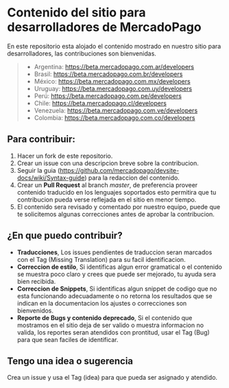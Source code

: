 # Contenido del sitio para desarrolladores de MercadoPago

En este repositorio esta alojado el contenido mostrado en nuestro sitio para desarrolladores, las contribuciones son bienvenidas.

> - Argentina: https://beta.mercadopago.com.ar/developers
> - Brasil: https://beta.mercadopago.com.br/developers
> - México: https://beta.mercadopago.com.mx/developers
> - Uruguay: https://beta.mercadopago.com.uy/developers
> - Perú: https://beta.mercadopago.com.pe/developers
> - Chile: https://beta.mercadopago.cl/developers
> - Venezuela: https://beta.mercadopago.com.ve/developers
> - Colombia: https://beta.mercadopago.com.co/developers

## Para contribuir: ##

1. Hacer un fork de este repositorio.
2. Crear un issue con una descripcion breve sobre la contribucion.
3. Seguir la guia (https://github.com/mercadopago/devsite-docs/wiki/Syntax-guide) para la redaccion del contenido.
4. Crear un **Pull Request** al branch *master*, de preferencia proveer contenido traducido en los lenguajes soportados esto permitira que tu contribucion pueda verse reflejada en el sitio en menor tiempo.
5. El contenido sera revisado y comentado por nuestro equipo, puede que te solicitemos algunas correcciones antes de aprobar la contribucion.



## ¿En que puedo contribuir? ##
- **Traducciones**, Los issues pendientes de traduccion seran marcados con el Tag (Missing Translation) para su facil identificacion.
- **Correccion de estilo**, Si identificas algun error gramatical o el contenido se muestra poco claro y crees que puede ser mejorado, tu ayuda sera bien recibida.
- **Correccion de Snippets**, Si identificas algun snippet de codigo que no esta funcionando adecuadamente o no retorna los resultados que se indican en la documentacion los ajustes o correcciones son bienvenidos.
- **Reporte de Bugs y contenido deprecado**, Si el contenido que mostramos en el sitio deja de ser valido o muestra informacion no valida, los reportes seran atendidos con prontitud, usar el Tag (Bug) para que sean faciles de identificar.

## Tengo una idea o sugerencia ##

Crea un issue y usa el Tag (idea) para que pueda ser asignado y atendido.
